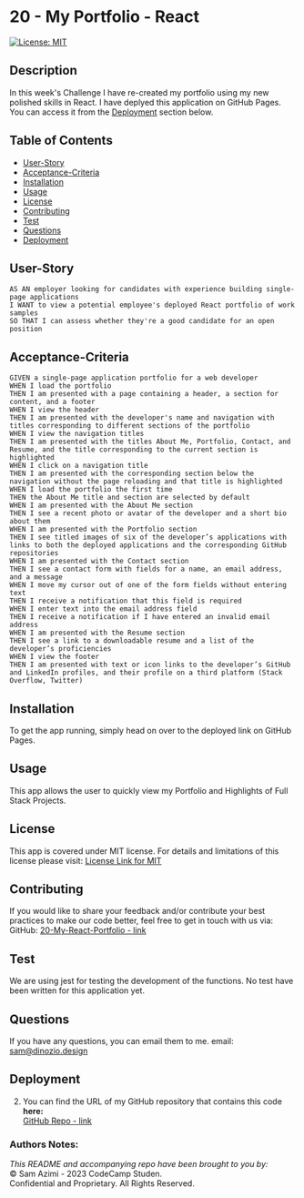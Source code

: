 # 20 - My Portfolio - React

[![License: MIT](https://img.shields.io/badge/License-MIT-lightblue.svg)](https://opensource.org/licenses/MIT)

## Description
In this week's Challenge I have re-created my portfolio using my new polished skills in React. I have deplyed this application on GitHub Pages. You can access it from the [Deployment](#deployment) section below.

## Table of Contents
- [User-Story](#user-story)
- [Acceptance-Criteria](#acceptance-criteria)
- [Installation](#installation)
- [Usage](#usage)
- [License](#license)
- [Contributing](#contributing)
- [Test](#test)
- [Questions](#questions)
- [Deployment](#deployment)

## User-Story

```
AS AN employer looking for candidates with experience building single-page applications
I WANT to view a potential employee's deployed React portfolio of work samples
SO THAT I can assess whether they're a good candidate for an open position
```


## Acceptance-Criteria

```
GIVEN a single-page application portfolio for a web developer
WHEN I load the portfolio
THEN I am presented with a page containing a header, a section for content, and a footer
WHEN I view the header
THEN I am presented with the developer's name and navigation with titles corresponding to different sections of the portfolio
WHEN I view the navigation titles
THEN I am presented with the titles About Me, Portfolio, Contact, and Resume, and the title corresponding to the current section is highlighted
WHEN I click on a navigation title
THEN I am presented with the corresponding section below the navigation without the page reloading and that title is highlighted
WHEN I load the portfolio the first time
THEN the About Me title and section are selected by default
WHEN I am presented with the About Me section
THEN I see a recent photo or avatar of the developer and a short bio about them
WHEN I am presented with the Portfolio section
THEN I see titled images of six of the developer’s applications with links to both the deployed applications and the corresponding GitHub repositories
WHEN I am presented with the Contact section
THEN I see a contact form with fields for a name, an email address, and a message
WHEN I move my cursor out of one of the form fields without entering text
THEN I receive a notification that this field is required
WHEN I enter text into the email address field
THEN I receive a notification if I have entered an invalid email address
WHEN I am presented with the Resume section
THEN I see a link to a downloadable resume and a list of the developer’s proficiencies
WHEN I view the footer
THEN I am presented with text or icon links to the developer’s GitHub and LinkedIn profiles, and their profile on a third platform (Stack Overflow, Twitter)
```

## Installation
To get the app running, simply head on over to the deployed link on GitHub Pages.


## Usage
This app allows the user to quickly view my Portfolio and Highlights of Full Stack Projects.

## License
This app is covered under MIT license. For details and limitations of this license please visit:
[License Link for MIT](https://opensource.org/licenses/MIT)


## Contributing
If you would like to share your feedback and/or contribute your best practices to make our code better, feel free to get in touch with us via:
  GitHub: [20-My-React-Portfolio - link](https://github.com/dinozio-design/20-My-React-Portfolio)<br>

## Test
We are using jest for testing the development of the functions. No test have been written for this application yet.
<br>

## Questions
If you have any questions, you can email them to me.
  email: <sam@dinozio.design><br>

## Deployment

<!-- 1. You can find the video walkthrough of a typical user flow of the application **here:** <br>
[13-E-Commerce-Back-End-ORM - vid 1 -  starting and seeding db + Category CRUDs](https://drive.google.com/file/d/1e2YqTp9xwSMpd87m7aM-Vn1WWebHmbXy/view)<br>
[13-E-Commerce-Back-End-ORM - vid 2 balance of CRUDs for products and tags](https://drive.google.com/file/d/1sNlSMLtALR2E1cHLw3cr7YZUAiKvK0Jh/view)<br> -->


2. You can find the URL of my GitHub repository that contains this code **here:** <br>[GitHub Repo - link](https://github.com/dinozio-design/20-My-React-Portfolio)

### Authors Notes: 
  _This README and accompanying repo have been brought to you by:_<br>© Sam Azimi - 2023 CodeCamp Studen.<br>Confidential and Proprietary. All Rights Reserved.